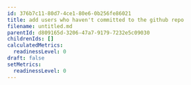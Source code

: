 ```yaml
---
id: 376b7c11-80d7-4ce1-80e6-0b256fe86021
title: add users who haven't committed to the github repo
filename: untitled.md
parentId: d809165d-3206-47a7-9179-7232e5c09030
childrenIds: []
calculatedMetrics:
  readinessLevel: 0
draft: false
setMetrics:
  readinessLevel: 0
---
```



